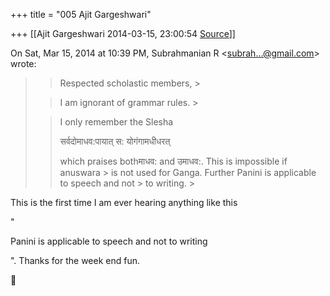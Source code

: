 +++
title = "005 Ajit Gargeshwari"

+++
[[Ajit Gargeshwari	2014-03-15, 23:00:54 [Source](https://groups.google.com/g/samskrita/c/w3buxiO-0Kg)]]



On Sat, Mar 15, 2014 at 10:39 PM, Subrahmanian R \<[subrah...@gmail.com]()\> wrote:  

> 
> > Respected scholastic members, >
> 
> >   
> > 
> > 
> > I am ignorant of grammar rules. >
> 
> > 
> >   
> > 
> > 
> > I only remember the Slesha  
> > 
> > 
> >   
> > 
> > 
> > सर्वदोमाधव:पायात् स: योगंगामधीधरत्  
> > 
> > 
> >   
> > 
> > 
> > which praises bothमाधव: and उमाधव:. This is impossible if anuswara > is not used for Ganga. Further Panini is applicable to speech and not > to writing. >
> 
> > 
> >   
> > 
> > 

  
  

This is the first time I am ever hearing anything like this



"

Panini is applicable to speech and not to writing

". Thanks for the week end fun.  
  



